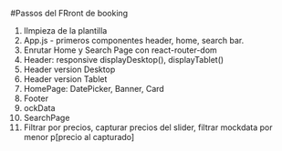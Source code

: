 #Passos del FRront de booking

1. lImpieza de la plantilla
2. App.js - primeros componentes header, home, search bar.
3. Enrutar Home y Search Page con react-router-dom 
4. Header: responsive displayDesktop(), displayTablet()
5. Header version Desktop
6. Header version Tablet
7. HomePage: DatePicker, Banner, Card
8. Footer
9. ockData
10. SearchPage
11. Filtrar por precios, capturar precios del slider, filtrar mockdata por menor p[precio al capturado]
